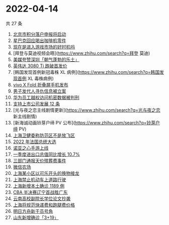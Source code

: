 # 2022-04-14

共 27 条

<!-- BEGIN ZHIHUSEARCH -->
<!-- 最后更新时间 Thu Apr 14 2022 12:09:08 GMT+0800 (China Standard Time) -->
1. [北京市积分落户申报将启动](https://www.zhihu.com/search?q=北京市积分落户申报)
1. [星巴克回应喝出咖啡机零件](https://www.zhihu.com/search?q=星巴克回应喝出咖啡机零件)
1. [现在是进入游戏市场的好时机吗](https://www.zhihu.com/search?q=游戏市场)
1. [拜登与莫迪视频会晤](https://www.zhihu.com/search?q=拜登 莫迪)
1. [美媒夸赞深圳「朝气蓬勃的乐土」](https://www.zhihu.com/search?q=美媒夸赞深圳)
1. [英伟达 3080 Ti 跌破首发价](https://www.zhihu.com/search?q=英伟达3080Ti)
1. [韩国发现首例新冠毒株 XL 病例](https://www.zhihu.com/search?q=韩国发现首例 XL 毒株病例)
1. [vivo X Fold 折叠屏手机发布](https://www.zhihu.com/search?q=vivo折叠屏手机)
1. [男子发代人寻仇信息被立案](https://www.zhihu.com/search?q=男子发代人寻仇信息)
1. [华为员工越权访问机密数据被判刑](https://www.zhihu.com/search?q=华为员工)
1. [支持上市公司发展 12 条](https://www.zhihu.com/search?q=支持上市公司发展12条)
1. [光与夜之恋主线剧情更新](https://www.zhihu.com/search?q=光与夜之恋 新主线剧情)
1. [新海诚动画铃芽户缔 PV 公布](https://www.zhihu.com/search?q=铃芽户缔 PV)
1. [上海卫健委称防范区不是放飞区](https://www.zhihu.com/search?q=上海卫健委发布会)
1. [2022 年法国总统大选](https://www.zhihu.com/search?q=法国总统第一轮大选)
1. [诺亚之心手游上线](https://www.zhihu.com/search?q=诺亚之心)
1. [一季度进出口总值同比增长 10.7%](https://www.zhihu.com/search?q=一季度外贸进出口总值)
1. [三部门通报天价殡葬费事件](https://www.zhihu.com/search?q=天价殡葬费)
1. [微信农场](https://www.zhihu.com/search?q=微信农场)
1. [上海某小区以可乐开头的换物接龙](https://www.zhihu.com/search?q=上海可乐换物接龙)
1. [上海禁止机动车上道路行驶](https://www.zhihu.com/search?q=上海疫情防控)
1. [上海新增本土确诊 1189 例](https://www.zhihu.com/search?q=上海新增)
1. [CBA 半决赛辽宁首战胜广东](https://www.zhihu.com/search?q=CBA半决赛辽宁广东)
1. [云南高校副院长学位论文抄袭](https://www.zhihu.com/search?q=云南高校副院长抄袭)
1. [上海将规范快递费和跑腿费价格](https://www.zhihu.com/search?q=上海快递费价格)
1. [明日方舟新干员号角](https://www.zhihu.com/search?q=明日方舟新六星号角)
1. [山东新增确诊「3+19」](https://www.zhihu.com/search?q=山东新增)
<!-- END ZHIHUSEARCH -->
